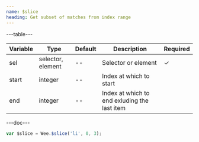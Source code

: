 ```yaml
---
name: $slice
heading: Get subset of matches from index range
---
```


---table---

| Variable | Type              | Default | Description                                  | Required |
| -------- | ----------------- | ------- | -------------------------------------------- | -------- |
| sel      | selector, element | --      | Selector or element                          | &#10003; |
| start    | integer           | --      | Index at which to start                      |          |
| end      | integer           | --      | Index at which to end exluding the last item |          |

---doc---

```javascript
var $slice = Wee.$slice('li', 0, 3);
```